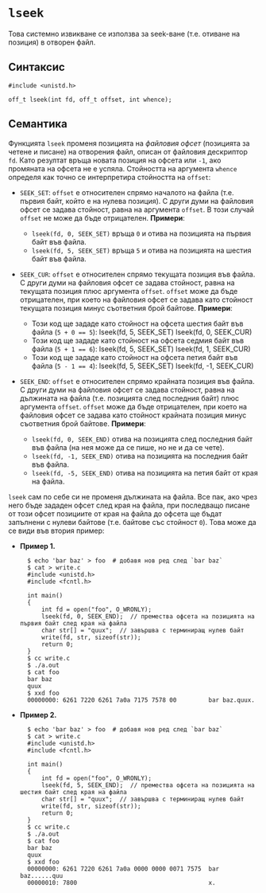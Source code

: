 # `lseek`

Това системно извикване се използва за seek-ване (т.е. отиване на позиция) в отворен файл.


## Синтаксис

	#include <unistd.h>
    
    off_t lseek(int fd, off_t offset, int whence);


## Семантика

Функцията `lseek` променя позицията на *файловия офсет* (позицията за четене и писане) на отворения файл, описан от файловия дескриптор `fd`.  Като резултат връща новата позиция на офсета или `-1`, ако промяната на офсета не е успяла.  Стойността на аргумента `whence` определя как точно се интерпретира стойността на `offset`:

* `SEEK_SET`: `offset` е относителен спрямо началото на файла (т.е. първия байт, който е на нулева позиция). С други думи на файловия офсет се задава стойност, равна на аргумента `offset`.  В този случай `offset` не може да бъде отрицателен.
**Примери**:
	* `lseek(fd, 0, SEEK_SET)` връща `0` и отива на позицията на първия байт във файла.
	* `lseek(fd, 5, SEEK_SET)` връща `5` и отива на позицията на шестия байт във файла.

* `SEEK_CUR`: `offset` е относителен спрямо текущата позиция във файла.  С други думи на файловия офсет се задава стойност, равна на текущата позиция плюс аргумента `offset`.  `offset` може да бъде отрицателен, при което на файловия офсет се задава като стойност текущата позиция минус съответния брой байтове.
**Примери**:
	* Този код ще зададе като стойност на офсета шестия байт във файла (`5 + 0 == 5`):
			lseek(fd, 5, SEEK_SET)
			lseek(fd, 0, SEEK_CUR)
	* Този код ще зададе като стойност на офсета седмия байт във файла (`5 + 1 == 6`):
			lseek(fd, 5, SEEK_SET)
			lseek(fd, 1, SEEK_CUR)
	* Този код ще зададе като стойност на офсета петия байт във файла (`5 - 1 == 4`):
			lseek(fd, 5, SEEK_SET)
			lseek(fd, -1, SEEK_CUR)

* `SEEK_END`: `offset` е относителен спрямо крайната позиция във файла.  С други думи на файловия офсет се задава стойност, равна на дължината на файла (т.е. позицията след последния байт) плюс аргумента `offset`.  `offset` може да бъде отрицателен, при което на файловия офсет се задава като стойност крайната позиция минус съответния брой байтове.
**Примери**:
	* `lseek(fd, 0, SEEK_END)` отива на позицията след последния байт във файла (на нея може да се пише, но не и да се чете).
	* `lseek(fd, -1, SEEK_END)` отива на позицията на последния байт във файла.
	* `lseek(fd, -5, SEEK_END)` отива на позицията на петия байт от края на файла.

`lseek` сам по себе си не променя дължината на файла.  Все пак, ако чрез него бъде зададен офсет след края на файла, при последващо писане от този офсет позициите от края на файла до офсета ще бъдат запълнени с нулеви байтове (т.е. байтове със стойност `0`).  Това може да се види във втория пример:

* **Пример 1.**

		$ echo 'bar baz' > foo  # добавя нов ред след `bar baz`
        $ cat > write.c
        #include <unistd.h>
        #include <fcntl.h>

        int main()
        {
            int fd = open("foo", O_WRONLY);
            lseek(fd, 0, SEEK_END);  // премества офсета на позицията на първия байт след края на файла
            char str[] = "quux";  // завършва с терминиращ нулев байт
            write(fd, str, sizeof(str));
            return 0;
        }
        $ cc write.c
        $ ./a.out
        $ cat foo
        bar baz
        quux
        $ xxd foo
        00000000: 6261 7220 6261 7a0a 7175 7578 00         bar baz.quux.

* **Пример 2.**

		$ echo 'bar baz' > foo  # добавя нов ред след `bar baz`
        $ cat > write.c
        #include <unistd.h>
        #include <fcntl.h>

        int main()
        {
            int fd = open("foo", O_WRONLY);
            lseek(fd, 5, SEEK_END);  // премества офсета на позицията на шестия байт след края на файла
            char str[] = "quux";  // завършва с терминиращ нулев байт
            write(fd, str, sizeof(str));
            return 0;
        }
        $ cc write.c
        $ ./a.out
        $ cat foo
        bar baz
        quux
        $ xxd foo
		00000000: 6261 7220 6261 7a0a 0000 0000 0071 7575  bar baz......quu
		00000010: 7800                                     x. 